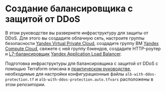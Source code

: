 # Создание балансировщика с защитой от DDoS

В этом руководстве вы развернете инфраструктуру для защиты от DDoS. Для этого вы создадите облачную сеть, настроите группы безопасности [Yandex Virtual Private Cloud](https://yandex.cloud/ru/docs/vpc/), создадите группу ВМ [Yandex Compute Cloud](https://yandex.cloud/ru/docs/compute/), свяжете с ней группу бэкендов, создадите HTTP-роутер и [L7-балансировщик](https://yandex.cloud/ru/docs/application-load-balancer/concepts/application-load-balancer) [Yandex Application Load Balancer](https://yandex.cloud/ru/docs/application-load-balancer/).

Подготовка инфраструктуры для балансировщика с защитой от DDoS с помощью Terraform описана в [практическом руководстве](https://yandex.cloud/ru/docs/tutorials/security/alb-with-ddos-protection), необходимые для настройки конфигурационные файлы `alb-with-ddos-protection.tf` и `alb-with-ddos-protection.auto.tfvars` расположены в этом репозитории.
